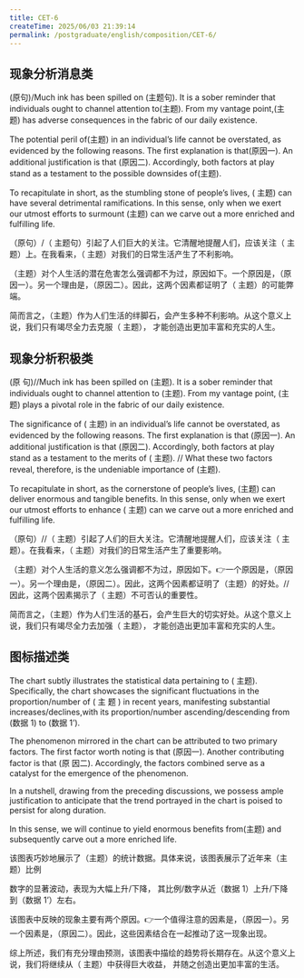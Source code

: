```yaml
---
title: CET-6
createTime: 2025/06/03 21:39:14
permalink: /postgraduate/english/composition/CET-6/
---
```

## **现象分析消息类**

(原句)/Much ink has been spilled on (主题句). It is a sober reminder that individuals ought to channel attention to(主题). From my vantage point,(主题) has adverse consequences in the fabric of our daily existence.

The potential peril of(主题) in an individual’s life cannot be overstated, as evidenced by the following reasons. The first explanation is that(原因一). An additional justification is that (原因二). Accordingly, both factors at play stand as a testament to the possible downsides of(主题).

To recapitulate in short, as the stumbling stone of people’s lives, ( 主题) can have several detrimental ramifications. In this sense, only when we exert our utmost efforts to surmount (主题) can we carve out a more enriched and fulfilling life.

（原句）/（ 主题句）引起了人们巨大的关注。它清醒地提醒人们，应该关注（ 主题）上。在我看来，（ 主题）对我们的日常生活产生了不利影响。

（主题）对个人生活的潜在危害怎么强调都不为过，原因如下。一个原因是，（原因一）。另一个理由是，（原因二）。因此，这两个因素都证明了（ 主题）的可能弊端。

简而言之，（主题）作为人们生活的绊脚石，会产生多种不利影响。从这个意义上说，我们只有竭尽全力去克服（ 主题）， 才能创造出更加丰富和充实的人生。

## **现象分析积极类**

(原 句)//Much ink has been spilled on (主题). It is a sober reminder that individuals ought to channel attention to (主题). From my vantage point, (主题) plays a pivotal role in the fabric of our daily existence.

The significance of ( 主题) in an individual’s life cannot be overstated, as evidenced by the following reasons. The first explanation is that (原因一). An additional justification is that (原因二). Accordingly, both factors at play stand as a testament to the merits of ( 主题). // What these two factors reveal, therefore, is the undeniable importance of (主题).

To recapitulate in short, as the cornerstone of people’s lives, (主题) can deliver enormous and tangible benefits. In this sense, only when we exert our utmost efforts to enhance ( 主题) can we carve out a more enriched and fulfilling life.

（原句）//（ 主题）引起了人们的巨大关注。它清醒地提醒人们，应该关注（ 主题）。在我看来，（ 主题）对我们的日常生活产生了重要影响。

（主题）对个人生活的意义怎么强调都不为过，原因如下。👉一个原因是，（原因一）。另一个理由是，（原因二）。因此，这两个因素都证明了（主题）的好处。// 因此，这两个因素揭示了（ 主题）不可否认的重要性。

简而言之，（主题）作为人们生活的基石，会产生巨大的切实好处。从这个意义上说，我们只有竭尽全力去加强（ 主题）， 才能创造出更加丰富和充实的人生。

## **图标描述类**

The chart subtly illustrates the statistical data pertaining to ( 主题). Specifically, the chart showcases the significant fluctuations in the proportion/number of ( 主 题 ) in recent years, manifesting substantial increases/declines,with its proportion/number ascending/descending from (数据 1) to (数据 1’).

The phenomenon mirrored in the chart can be attributed to two primary factors. The first factor worth noting is that (原因一). Another contributing factor is that (原 因二). Accordingly, the factors combined serve as a catalyst for the emergence of the phenomenon.

In a nutshell, drawing from the preceding discussions, we possess ample justification to anticipate that the trend portrayed in the chart is poised to persist for along duration.

In this sense, we will continue to yield enormous benefits from(主题) and subsequently carve out a more enriched life.

该图表巧妙地展示了（主题）的统计数据。具体来说，该图表展示了近年来（主题）比例

数字的显著波动，表现为大幅上升/下降， 其比例/数字从近（数据 1）上升/下降到（数据 1’）左右。

该图表中反映的现象主要有两个原因。👉一个值得注意的因素是，（原因一）。另一个因素是，（原因二）。因此，这些因素结合在一起推动了这一现象出现。

综上所述，我们有充分理由预测，该图表中描绘的趋势将长期存在。从这个意义上说，我们将继续从（ 主题）中获得巨大收益， 并随之创造出更加丰富的生活。
